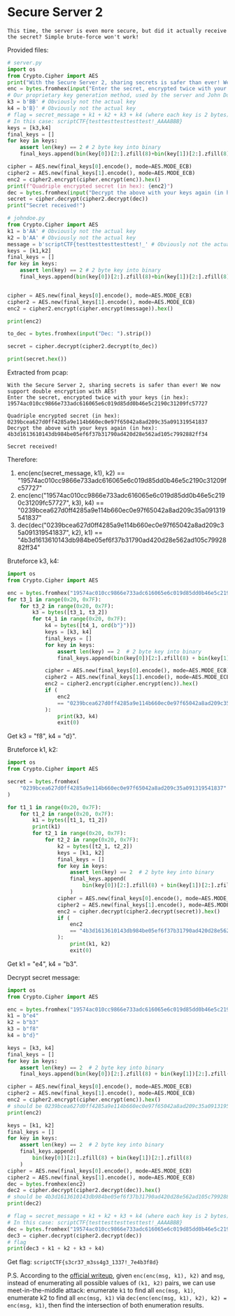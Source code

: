 # Secure Server 2

```
This time, the server is even more secure, but did it actually receive the secret? Simple brute-force won't work!
```

Provided files:

```python
# server.py
import os
from Crypto.Cipher import AES
print("With the Secure Server 2, sharing secrets is safer than ever! We now support double encryption with AES!")
enc = bytes.fromhex(input("Enter the secret, encrypted twice with your keys (in hex): ").strip())
# Our proprietary key generation method, used by the server and John Doe himself!
k3 = b'BB' # Obviously not the actual key
k4 = b'B}' # Obviously not the actual key
# flag = secret_message + k1 + k2 + k3 + k4 (where each key is 2 bytes)
# In this case: scriptCTF{testtesttesttesttest!_AAAABBB}
keys = [k3,k4]
final_keys = []
for key in keys:
    assert len(key) == 2 # 2 byte key into binary
    final_keys.append(bin(key[0])[2:].zfill(8)+bin(key[1])[2:].zfill(8))

cipher = AES.new(final_keys[0].encode(), mode=AES.MODE_ECB)
cipher2 = AES.new(final_keys[1].encode(), mode=AES.MODE_ECB)
enc2 = cipher2.encrypt(cipher.encrypt(enc)).hex()
print(f"Quadriple encrypted secret (in hex): {enc2}")
dec = bytes.fromhex(input("Decrypt the above with your keys again (in hex): ").strip())
secret = cipher.decrypt(cipher2.decrypt(dec))
print("Secret received!")
```

```python
# johndoe.py
from Crypto.Cipher import AES
k1 = b'AA' # Obviously not the actual key
k2 = b'AA' # Obviously not the actual key
message = b'scriptCTF{testtesttesttesttest!_' # Obviously not the actual flag
keys = [k1,k2]
final_keys = []
for key in keys:
    assert len(key) == 2 # 2 byte key into binary
    final_keys.append(bin(key[0])[2:].zfill(8)+bin(key[1])[2:].zfill(8))


cipher = AES.new(final_keys[0].encode(), mode=AES.MODE_ECB)
cipher2 = AES.new(final_keys[1].encode(), mode=AES.MODE_ECB)
enc2 = cipher2.encrypt(cipher.encrypt(message)).hex()

print(enc2)

to_dec = bytes.fromhex(input("Dec: ").strip())

secret = cipher.decrypt(cipher2.decrypt(to_dec))

print(secret.hex())
```

Extracted from pcap:

```
With the Secure Server 2, sharing secrets is safer than ever! We now support double encryption with AES!
Enter the secret, encrypted twice with your keys (in hex): 
19574ac010cc9866e733adc616065e6c019d85dd0b46e5c2190c31209fc57727

Quadriple encrypted secret (in hex): 0239bcea627d0ff4285a9e114b660ec0e97f65042a8ad209c35a091319541837
Decrypt the above with your keys again (in hex): 
4b3d1613610143db984be05ef6f37b31790ad420d28e562ad105c7992882ff34

Secret received!
```

Therefore:

1. enc(enc(secret_message, k1), k2) == "19574ac010cc9866e733adc616065e6c019d85dd0b46e5c2190c31209fc57727"
2. enc(enc("19574ac010cc9866e733adc616065e6c019d85dd0b46e5c2190c31209fc57727", k3), k4) == "0239bcea627d0ff4285a9e114b660ec0e97f65042a8ad209c35a091319541837"
3. dec(dec("0239bcea627d0ff4285a9e114b660ec0e97f65042a8ad209c35a091319541837", k2), k1) == "4b3d1613610143db984be05ef6f37b31790ad420d28e562ad105c7992882ff34"

Bruteforce k3, k4:

```python
import os
from Crypto.Cipher import AES

enc = bytes.fromhex("19574ac010cc9866e733adc616065e6c019d85dd0b46e5c2190c31209fc57727")
for t3_1 in range(0x20, 0x7F):
    for t3_2 in range(0x20, 0x7F):
        k3 = bytes([t3_1, t3_2])
        for t4_1 in range(0x20, 0x7F):
            k4 = bytes([t4_1, ord(b"}")])
            keys = [k3, k4]
            final_keys = []
            for key in keys:
                assert len(key) == 2  # 2 byte key into binary
                final_keys.append(bin(key[0])[2:].zfill(8) + bin(key[1])[2:].zfill(8))

            cipher = AES.new(final_keys[0].encode(), mode=AES.MODE_ECB)
            cipher2 = AES.new(final_keys[1].encode(), mode=AES.MODE_ECB)
            enc2 = cipher2.encrypt(cipher.encrypt(enc)).hex()
            if (
                enc2
                == "0239bcea627d0ff4285a9e114b660ec0e97f65042a8ad209c35a091319541837"
            ):
                print(k3, k4)
                exit(0)
```

Get k3 = "f8", k4 = "d}".

Bruteforce k1, k2:

```python
import os
from Crypto.Cipher import AES

secret = bytes.fromhex(
    "0239bcea627d0ff4285a9e114b660ec0e97f65042a8ad209c35a091319541837"
)

for t1_1 in range(0x20, 0x7F):
    for t1_2 in range(0x20, 0x7F):
        k1 = bytes([t1_1, t1_2])
        print(k1)
        for t2_1 in range(0x20, 0x7F):
            for t2_2 in range(0x20, 0x7F):
                k2 = bytes([t2_1, t2_2])
                keys = [k1, k2]
                final_keys = []
                for key in keys:
                    assert len(key) == 2  # 2 byte key into binary
                    final_keys.append(
                        bin(key[0])[2:].zfill(8) + bin(key[1])[2:].zfill(8)
                    )
                cipher = AES.new(final_keys[0].encode(), mode=AES.MODE_ECB)
                cipher2 = AES.new(final_keys[1].encode(), mode=AES.MODE_ECB)
                enc2 = cipher.decrypt(cipher2.decrypt(secret)).hex()
                if (
                    enc2
                    == "4b3d1613610143db984be05ef6f37b31790ad420d28e562ad105c7992882ff34"
                ):
                    print(k1, k2)
                    exit(0)
```

Get k1 = "e4", k4 = "b3".

Decrypt secret message:

```python
import os
from Crypto.Cipher import AES

enc = bytes.fromhex("19574ac010cc9866e733adc616065e6c019d85dd0b46e5c2190c31209fc57727")
k1 = b"e4"
k2 = b"b3"
k3 = b"f8"
k4 = b"d}"

keys = [k3, k4]
final_keys = []
for key in keys:
    assert len(key) == 2  # 2 byte key into binary
    final_keys.append(bin(key[0])[2:].zfill(8) + bin(key[1])[2:].zfill(8))

cipher = AES.new(final_keys[0].encode(), mode=AES.MODE_ECB)
cipher2 = AES.new(final_keys[1].encode(), mode=AES.MODE_ECB)
enc2 = cipher2.encrypt(cipher.encrypt(enc)).hex()
# should be 0239bcea627d0ff4285a9e114b660ec0e97f65042a8ad209c35a091319541837
print(enc2)

keys = [k1, k2]
final_keys = []
for key in keys:
    assert len(key) == 2  # 2 byte key into binary
    final_keys.append(
        bin(key[0])[2:].zfill(8) + bin(key[1])[2:].zfill(8)
    )
cipher = AES.new(final_keys[0].encode(), mode=AES.MODE_ECB)
cipher2 = AES.new(final_keys[1].encode(), mode=AES.MODE_ECB)
dec = bytes.fromhex(enc2)
dec2 = cipher.decrypt(cipher2.decrypt(dec)).hex()
# should be 4b3d1613610143db984be05ef6f37b31790ad420d28e562ad105c7992882ff34
print(dec2)

# flag = secret_message + k1 + k2 + k3 + k4 (where each key is 2 bytes)
# In this case: scriptCTF{testtesttesttesttest!_AAAABBB}
dec = bytes.fromhex("19574ac010cc9866e733adc616065e6c019d85dd0b46e5c2190c31209fc57727")
dec3 = cipher.decrypt(cipher2.decrypt(dec))
# flag
print(dec3 + k1 + k2 + k3 + k4)
```

Get flag: `scriptCTF{s3cr37_m3ss4g3_1337!_7e4b3f8d}`

P.S. According to the [official writeup](https://github.com/scriptCTF/scriptCTF2025-OfficialWriteups/tree/main/Crypto/Secure-Server-2), given `enc(enc(msg, k1), k2)` and `msg`, instead of enumerating all possible values of `(k1, k2)` pairs, we can use meet-in-the-middle attack: enumerate `k1` to find all `enc(msg, k1)`, enumerate k2 to find all `enc(msg, k1)` via `dec(enc(enc(msg, k1), k2), k2) = enc(msg, k1)`, then find the intersection of both enumeration results.
